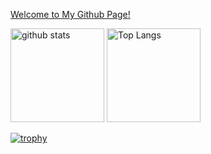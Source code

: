 <a href="https://github.com/kyoF">Welcome to My Github Page!</a>

<p align="left">
  <img alt="github stats" height="150px" src="https://github-readme-stats.vercel.app/api?username=kyoF&count_private=true&show_icons=true&show_icons=true&theme=dark" />
  <img alt="Top Langs" height="150px" src="https://github-readme-stats.vercel.app/api/top-langs/?username=kyoF&layout=compact&count_private=true&show_icons=true&theme=dark" />
</p>

[![trophy](https://github-profile-trophy.vercel.app/?username=kyoF&theme=dark&column=7
)](https://github.com/ryo-ma/github-profile-trophy)
